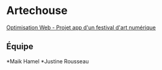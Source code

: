 # Artechouse
[Optimisation Web - Projet app d'un festival d'art numérique ]([/markdown-cheat-sheet](https://tim-montmorency.com/timdoc/582-424MO/projet-app-festival-art-numerique/)https://tim-montmorency.com/timdoc/582-424MO/projet-app-festival-art-numerique/)
## Équipe
*Maik Hamel
*Justine Rousseau